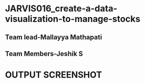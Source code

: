 # JARVIS016_create-a-data-visualization-to-manage-stocks
## Team lead-Mallayya Mathapati 
## Team Members-Jeshik S

# OUTPUT SCREENSHOT

